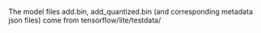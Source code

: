 The model files add.bin, add_quantized.bin
(and corresponding metadata json files) come from tensorflow/lite/testdata/

